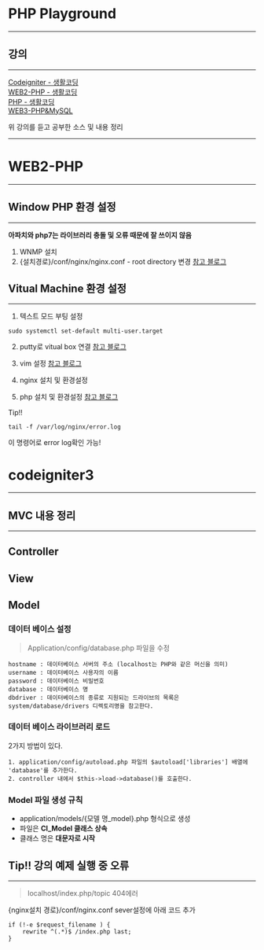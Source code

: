 # PHP Playground
---

## 강의
---

[Codeigniter - 생활코딩](https://opentutorials.org/course/697/3829)  
[WEB2-PHP - 생활코딩](https://www.youtube.com/watch?v=Qh_6JheU_gY&list=PLuHgQVnccGMAMMNByX8Bf1BkVrShBhj1I)  
[PHP - 생활코딩](https://www.youtube.com/watch?v=dy9yQIx38u8&list=PLuHgQVnccGMDzq8zAwEY5lvwDWXWTZjB6)  
[WEB3-PHP&MySQL](https://www.youtube.com/watch?v=NChP-7KMQ_U&list=PLuHgQVnccGMA5836CvWfieEQy0T0ov6Jh)  

위 강의를 듣고 공부한 소스 및 내용 정리

---

# WEB2-PHP
---

## Window PHP 환경 설정
---

**아파치와 php7는 라이브러리 충돌 및 오류 때문에 잘 쓰이지 않음**

1. WNMP 설치
2. {설치경로}/conf/nginx/nginx.conf - root directory 변경
[참고 블로그](https://niceman.tistory.com/135)

## Vitual Machine 환경 설정
---


1. 텍스트 모드 부팅 설정

```
sudo systemctl set-default multi-user.target
```

2. putty로 vitual box 연결
[참고 블로그](https://m.blog.naver.com/skddms/220575084716)  

3. vim 설정
[참고 블로그](https://hyoje420.tistory.com/51)  

4. nginx 설치 및 환경설정

5. php 설치 및 환경설정
[참고 블로그](https://www.manualfactory.net/10903)

Tip!!
```
tail -f /var/log/nginx/error.log 
```
이 명령어로 error log확인 가능!

# codeigniter3
---

## MVC 내용 정리
---

## Controller

## View

## Model

### 데이터 베이스 설정

> Application/config/database.php 파일을 수정
```
hostname : 데이터베이스 서버의 주소 (localhost는 PHP와 같은 머신을 의미)
username : 데이터베이스 사용자의 이름
password : 데이터베이스 비밀번호
database : 데이터베이스 명
dbdriver : 데이터베이스의 종류로 지원되는 드라이브의 목록은 system/database/drivers 디렉토리명을 참고한다.
```

### 데이터 베이스 라이브러리 로드
2가지 방법이 있다.

```
1. application/config/autoload.php 파일의 $autoload['libraries'] 배열에 'database'를 추가한다. 
2. controller 내에서 $this->load->database()를 호출한다.
```



### Model 파일 생성 규칙
 - application/models/{모델 명_model}.php 형식으로 생성
 - 파일은 **CI_Model 클래스 상속**
 - 클래스 명은 **대문자로 시작**



## Tip!! 강의 예제 실행 중 오류
---
> localhost/index.php/topic 404에러

{nginx설치 경로}/conf/nginx.conf sever설정에 아래 코드 추가 

```
if (!-e $request_filename ) {
	rewrite ^(.*)$ /index.php last;
}
```
